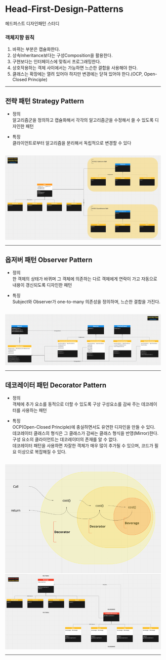 # Head-First-Design-Patterns
헤드퍼스트 디자인패턴 스터디

### 객체지향 원칙
1. 바뀌는 부분은 캡슐화한다.
2. 상속Inheritance보다는 구성Composition을 활용한다.
3. 구현보다는 인터페이스에 맞춰서 프로그래밍한다.
4. 상호작용하는 객체 사이에서는 가능하면 느슨한 결합을 사용해야 한다.
5. 클래스는 확장에는 열려 있어야 하지만 변경에는 닫혀 있어야 한다.(OCP, Open-Closed Principle)
*****

## 전략 패턴 Strategy Pattern
* 정의 </br>
알고리즘군을 정의하고 캡슐화해서 각각의 알고리즘군을 수정해서 쓸 수 있도록 디자인한 패턴

* 특징 </br>
클라이언트로부터 알고리즘을 분리해서 독립적으로 변경할 수 있다
</br>
<img src="/img/strategy_pattern_00.png" title="" alt=""></img></br>

*****
## 옵저버 패턴 Observer Pattern
* 정의 </br>
한 객체의 상태가 바뀌며 그 객체에 의존하는 다르 객체에게 연락이 가고 자동으로 내용이 갱신되도록 디자인한 패턴

* 특징 </br>
Subject와 Observer가 one-to-many 의존성을 정의하며, 느슨한 결합을 가진다.
</br>
<img src="/img/observer_pattern_00.png" title="" alt=""></img></br>

*****
## 데코레이터 패턴 Decorator Pattern
* 정의 </br>
객체에 추가 요소를 동적으로 더할 수 있도록 구상 구성요소를 감싸 주는 데코레이터를 사용하는 패턴

* 특징 </br>
OCP(Open-Closed Principle)에 충실하면서도 유연한 디자인을 만들 수 있다.</br>
데코레이터 클래스의 형식은 그 클래스가 감싸는 클래스 형식을 반영(Mirror)한다.</br>
구성 요소의 클라이언트는 데코레이터의 존재를 알 수 없다.</br>
데코레이터 패턴을 사용하면 자잘한 객체가 매우 많이 추가될 수 있으며, 코드가 필요 이상으로 복잡해질 수 있다.

</br>
<img src="/img/decorator_pattern_00.png" title="" alt=""></img></br>
<img src="/img/decorator_pattern_01.png" title="" alt=""></img></br>

*****
